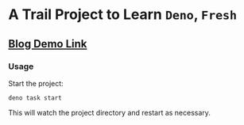 # A Trail Project to Learn `Deno`, `Fresh`

## [Blog Demo Link](https://riteshf-blogs.deno.dev/)

### Usage

Start the project:

```
deno task start
```

This will watch the project directory and restart as necessary.
